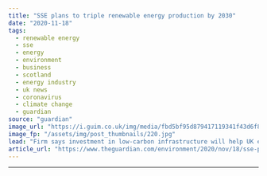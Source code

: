 ```yaml
---
title: "SSE plans to triple renewable energy production by 2030"
date: "2020-11-18"
tags: 
  - renewable energy
  - sse
  - energy
  - environment
  - business
  - scotland
  - energy industry
  - uk news
  - coronavirus
  - climate change
  - guardian
source: "guardian"
image_url: "https://i.guim.co.uk/img/media/fbd5bf95d879417119341f43d6f826570b0ab7c7/120_0_1800_1080/master/1800.jpg?width=460&quality=85&auto=format&fit=max&s=e08cb247052b823d3be4ced835b5f0e8"
image_fp: "/assets/img/post_thumbnails/220.jpg"
lead: "Firm says investment in low-carbon infrastructure will help UK emerge from Covid impactSSE has set out plans to triple its renewable energy generation by 2030 as it prepares to build the world’s largest offshore windfarm off the north-east coast of E..."
article_url: "https://www.theguardian.com/environment/2020/nov/18/sse-plans-to-triple-renewable-energy-production-by-2030"
---
```


---
